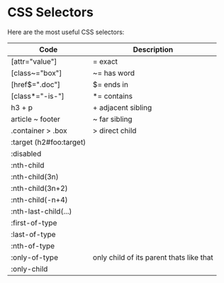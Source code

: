 
# CSS Selectors

Here are the most useful CSS selectors:

| Code  | Description |
| ------------- | ------------- |
| [attr="value"] | =   exact |
| [class~="box"] | ~=  has word |
| [href$=".doc"] | $=  ends in |
| [class*="-is-"] | *=  contains |
| h3 + p | +   adjacent sibling |
| article ~ footer | ~   far sibling |
| .container > .box | >   direct child |
| :target (h2#foo:target) | |
| :disabled | |
| :nth-child | |
| :nth-child(3n) | |
| :nth-child(3n+2) | |
| :nth-child(-n+4) | |
| :nth-last-child(...) | |
| :first-of-type | |
| :last-of-type | |
| :nth-of-type | |
| :only-of-type | only child of its parent thats like that |
| :only-child | |
